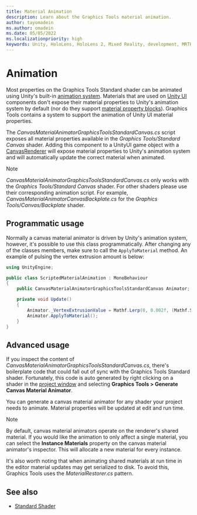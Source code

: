 ```yaml
---
title: Material Animation
description: Learn about the Graphics Tools material animation.
author: tayomadein
ms.author: omadein
ms.date: 05/05/2022
ms.localizationpriority: high
keywords: Unity, HoloLens, HoloLens 2, Mixed Reality, development, MRTK, Graphics Tools, MRGT, MR Graphics Tools, Standard Shader, Animation
---
```


# Animation

Most properties on the Graphics Tools Standard shader can be animated using Unity's built-in [animation system](https://docs.unity3d.com/Manual/AnimationOverview.html). Materials that are used on [Unity UI](https://docs.unity3d.com/ScriptReference/CanvasRenderer.html) components don't expose their material properties to Unity's animation system by default (nor do they support [material property blocks](https://docs.unity3d.com/ScriptReference/MaterialPropertyBlock.html)). Graphics Tools contains a system to support the animation of Unity UI material properties.

The _CanvasMaterialAnimatorGraphicsToolsStandardCanvas.cs_ script exposes all material properties available in the _Graphics Tools/Standard Canvas_ shader. Adding this component to a UnityUI game object with a [CanvasRenderer](https://docs.unity3d.com/ScriptReference/CanvasRenderer.html) will expose material properties to Unity's animation system and will automatically update the correct material when animated.

> [!NOTE]
> _CanvasMaterialAnimatorGraphicsToolsStandardCanvas.cs_ only works with the _Graphics Tools/Standard Canvas_ shader. For other shaders please use their corresponding animation script. For example, _CanvasMaterialAnimatorCanvasBackplate.cs_ for the _Graphics Tools/Canvas/Backplate_ shader.

## Programmatic usage

Normally a canvas material animator is driven by Unity's animation system, however, it's possible to use this class programmatically. After changing any of the classes members, make sure to call the `ApplyToMaterial` method. An example of pulsing the vertex extrusion amount is below:

```C#
using UnityEngine;

public class ScriptedMaterialAnimation : MonoBehaviour
{
    public CanvasMaterialAnimatorGraphicsToolsStandardCanvas Animator;

    private void Update()
    {
        Animator._VertexExtrusionValue = Mathf.Lerp(0, 0.002f, (Mathf.Sin(Mathf.Repeat(Time.time, Mathf.PI * 2.0f)) + 1.0f) * 0.5f);
        Animator.ApplyToMaterial();
    }
}
```

## Advanced usage

If you inspect the content of _CanvasMaterialAnimatorGraphicsToolsStandardCanvas.cs_, there's boilerplate code that could fall out of sync with the Graphics Tools Standard shader. Fortunately, this code is auto generated by right clicking on a shader in the [project window](https://docs.unity3d.com/Manual/ProjectView.html) and selecting **Graphics Tools > Generate Canvas Material Animator**.

You can generate a canvas material animator for any shader your project needs to animate. Material properties will be updated at edit and run time.

> [!NOTE]
> By default, canvas material animators operate on the renderer's shared material. If you would like the animation to only affect a single material, you can select the **Instance Materials** property on the canvas material animator's inspector. This will allocate a new material for every instance.

It's also worth noting that when animating shared materials at run time in the editor material updates may get serialized to disk. To avoid this, Graphics Tools uses the _MaterialRestorer.cs_ pattern.

## See also

* [Standard Shader](standard-shader.md)
